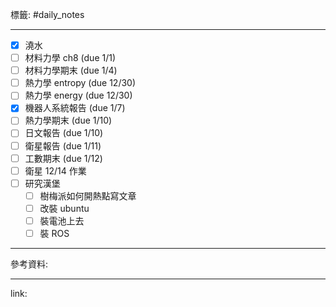 標籤: #daily_notes 

---

- [x] 澆水
- [ ] 材料力學 ch8 (due 1/1)
- [ ] 材料力學期末 (due 1/4)
- [ ] 熱力學 entropy (due 12/30)
- [ ] 熱力學 energy (due 12/30)
- [x] 機器人系統報告 (due 1/7)
- [ ] 熱力學期末 (due 1/10)
- [ ] 日文報告 (due 1/10)
- [ ] 衛星報告 (due 1/11)
- [ ] 工數期末 (due 1/12)
- [ ] 衛星 12/14 作業
- [ ] 研究漢堡
	- [ ] 樹梅派如何開熱點寫文章
	- [ ] 改裝 ubuntu
	- [ ] 裝電池上去
	- [ ] 裝 ROS

---

參考資料:



---

link:

